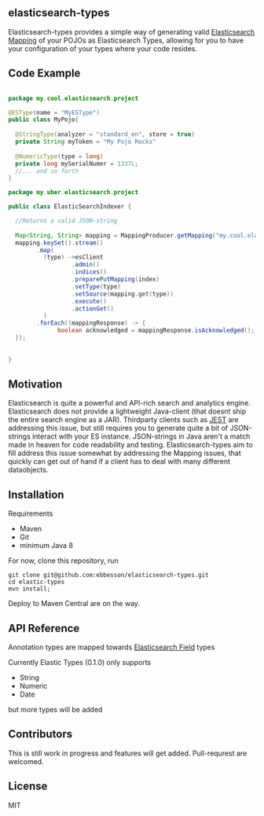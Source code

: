 ## elasticsearch-types 

Elasticsearch-types provides a simple way of generating valid [Elasticsearch Mapping](https://www.elastic.co/guide/en/elasticsearch/reference/current/mapping.html) of your POJOs as Elasticsearch Types, allowing for you to have your configuration of your types where your code resides. 

## Code Example

```java

package my.cool.elasticsearch.project

@ESType(name = "MyESType")
public class MyPojo{
  
  @StringType(analyzer = "standard_en", store = true)
  private String myToken = "My Pojo Rocks"
  
  @NumericType(type = long)
  private long mySerialNumer = 1337L;
  //... and so forth 
}

package my.uber.elasticsearch.project

public class ElasticSearchIndexer {

  //Returns a valid JSON-string 
 
  Map<String, String> mapping = MappingProducer.getMapping("my.cool.elasticsearch");
  mapping.keySet().stream()
        .map(
          (type) ->esClient
                  .admin()
                  .indices()
                  .preparePutMapping(index)
                  .setType(type)
                  .setSource(mapping.get(type))
                  .execute()
                  .actionGet()
          )
        .forEach((mappingResponse) -> {
              boolean acknowledged = mappingResponse.isAcknowledged();
  });
      
  
}

```

## Motivation

Elasticsearch is quite a powerful and API-rich search and analytics engine. Elasticsearch does not provide a lightweight Java-client (that doesnt ship the entire search engine as a JAR). Thirdparty clients such as [JEST](https://github.com/searchbox-io/Jest) are addressing this issue, but still requires you to generate quite a bit of JSON-strings interact with your ES instance. JSON-strings in Java aren't a match made in heaven for code readability and testing. Elasticsearch-types aim to fill address this issue somewhat by addressing the Mapping issues, that quickly can get out of hand if a client has to deal with many different dataobjects.  

## Installation

Requirements
* Maven
* Git
* minimum Java 8

For now, clone this repository, run 
``````
git clone git@github.com:ebbesson/elasticsearch-types.git
cd elastic-types
mvn install;
``````

Deploy to Maven Central are on the way.

## API Reference

Annotation types are mapped towards [Elasticsearch Field](https://www.elastic.co/guide/en/elasticsearch/reference/current/mapping-types.html) types 

Currently Elastic Types (0.1.0) only supports 

* String
* Numeric
* Date

but more types will be added

## Contributors

This is still work in progress and features will get added. Pull-requrest are welcomed. 

## License

MIT
